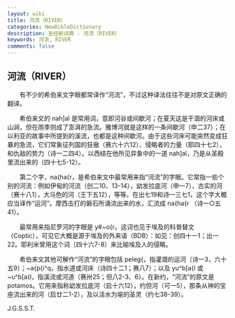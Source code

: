 ```yaml
---
layout: wiki
title: 河流（RIVER）
categories: NewBibleDictionary
description: 圣经新词典 - 河流（RIVER）
keywords: 河流, RIVER
comments: false
---
```


## 河流（RIVER）

　　有不少的希伯来文字眼都常译作“河流”，不过这种译法往往不是对原文正确的翻译。

　　希伯来文的 nah]al 是常用词，意即河谷或间歇河；在夏天这是干涸的河床或山涧，但在雨季则成了澎湃的急流。雅博河就是这样的一条间歇河（申二37）；在以利亚的故事中所提到的溪流，也都是这种间歇河。由于这些河床可能突然变成狂暴的急流，它们常象征列国的狂傲（赛六十六12）、侵略者的力量（耶四十七2），和仇敌的势力（诗一二四4）。以西结在他所见异象中的一道 nah]al，乃是从圣殿里流出来的（四十七5-12）。

　　第二个字，na{ha{r，是希伯来文中最常用来指“河流”的字眼。它常指一些个别的河流：例如伊甸的河流（创二10、13-14），幼发拉底河（申一7），古实的河（赛十八1），大马色的河（王下五12），等等。在出七19和诗一三七1，这个字大概应当译作“运河”。摩西击打的磐石所涌流出来的水，汇流成 na{ha{r （诗一○五41）。

　　最常用来指尼罗河的字眼是 y#~o{r。这词也见于埃及的科普替文（Coptic），可见它大概是源于埃及的外来语（BDB）：如见：创四十一1；出一22。耶利米曾用这个词（四十六7-8）来比喻埃及人的侵略。

　　希伯来文其他可解作“河流”的字眼包括 peleg{，指灌溉的运河（诗一3，六十五9）；~a{p{i^q，指水道或河床（诗四十二1；赛八7）；以及 yu^b[a{l 或 ~u^b[a{l，指溪流或河道（赛卅25；但八2-3、6）。在新约，“河流”的原文是 potamos。它用来指称幼发拉底河（启十六12），约但河（可一5），那条从神的宝座流出来的河（启廿二1-2），及以活水为喻的圣灵（约七38-39）。

J.G.S.S.T.








